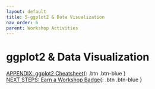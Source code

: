 ```yaml
---
layout: default
title: 5-ggplot2 & Data Visualization
nav_order: 6
parent: Workshop Activities
---
```

# ggplot2 & Data Visualization

[APPENDIX: ggplot2 Cheatsheet](ggplot2-cheatsheet.html){: .btn .btn-blue }<br>
[NEXT STEPS: Earn a Workshop Badge](informal-credentials.html){: .btn .btn-blue }
